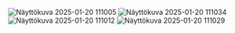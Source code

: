 ![Näyttökuva 2025-01-20 111005](https://github.com/user-attachments/assets/e1f2f988-51bd-4f36-ae20-89def977ccf3)
![Näyttökuva 2025-01-20 111034](https://github.com/user-attachments/assets/d2a9a8ef-4369-4fbf-a7cc-eb7fca40a6dd)
![Näyttökuva 2025-01-20 111012](https://github.com/user-attachments/assets/e289709c-0e33-4728-a136-26a126e5e402)
![Näyttökuva 2025-01-20 111029](https://github.com/user-attachments/assets/088e1a6a-7500-4fbe-be7b-204d3e6a5093)
